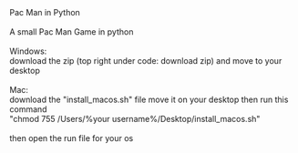 <!DOCTYPE html>
<html>
  <head>    
  </head>
  <body>
    <p1>Pac Man in Python</p1>
    <br><br>
    <p3>A small Pac Man Game in python</p3>
    <br><br>
      Windows:<br>
      download the zip (top right under code: download zip) and move to your desktop
      <br><br>
      Mac:<br>
      download the "install_macos.sh" file move it on your desktop then run this command <br>"chmod 755 /Users/%your username%/Desktop/install_macos.sh"
      <br><br>
      then open the run file for your os
  </body>
</html>
